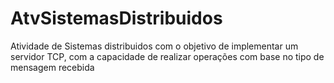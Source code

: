 # AtvSistemasDistribuidos
Atividade de Sistemas distribuidos com o objetivo de implementar um servidor TCP, com a capacidade de realizar operações com base no tipo de mensagem recebida

